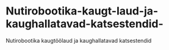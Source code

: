 # Nutirobootika-kaugt-laud-ja-kaughallatavad-katsestendid-
Nutirobootika kaugtöölaud ja kaughallatavad katsestendid 
